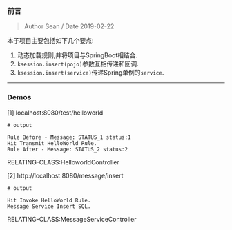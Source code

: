 ### 前言

> Author Sean / Date 2019-02-22

本子项目主要包括如下几个要点:

1. 动态加载规则,并将项目与SpringBoot相结合.
2. `ksession.insert(pojo)`参数互相传递和回调.
3. `ksession.insert(service)`传递Spring单例的`service`.

---

### Demos

[1] localhost:8080/test/helloworld

```
# output

Rule Before - Message: STATUS_1 status:1
Hit Transmit HelloWorld Rule.
Rule After - Message: STATUS_2 status:2
```
RELATING-CLASS:HelloworldController

[2] http://localhost:8080/message/insert

```
# output

Hit Invoke HelloWorld Rule.
Message Service Insert SQL.
```
RELATING-CLASS:MessageServiceController
